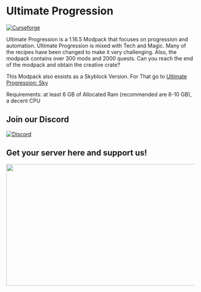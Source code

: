 # Ultimate Progression

[![Curseforge](http://cf.way2muchnoise.eu/full_515664_downloads.svg)](https://www.curseforge.com/minecraft/modpacks/ultimate-progression)

Ultimate Progression is a 1.16.5 Modpack that focuses on progression and automation. Ultimate Progression is mixed with Tech and Magic. Many of the recipes have been changed to make it very challenging. Also, the modpack contains over 300 mods and 2000 quests. Can you reach the end of the modpack and obtain the creative crate?

This Modpack also exsists as a Skyblock Version. For That go to <a href="https://www.curseforge.com/minecraft/modpacks/ultimate-progression-sky">Ultimate Progression: Sky</a>

Requirements: at least 6 GB of Allocated Ram (recommended are 8-10 GB), a decent CPU

## Join our Discord

[![Discord](https://discord.com/assets/e4923594e694a21542a489471ecffa50.svg)](https://discord.gg/g8vzcVSdMe)

## Get your server here and support us!

<a href="https://www.bisecthosting.com/ULTIMATEPROGRESS?r=githubup"><img src="https://www.bisecthosting.com/images/CF/Ultimate%20Progression/bh_up_promo.png" width="2700" height="324" border="0"></a>

